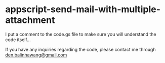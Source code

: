 # appscript-send-mail-with-multiple-attachment
I put a comment to the code.gs file to make sure you will understand the code itself...

If you have any inquiries regarding the code, please contact me through den.balinhawang@gmail.com

